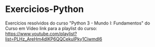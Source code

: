 # Exercicios-Python
Exercícios resolvidos do curso "Python 3 - Mundo I: Fundamentos" do Curso em Vídeo 
link para a playlist do curso: https://www.youtube.com/playlist?list=PLHz_AreHm4dlKP6QQCekuIPky1CiwmdI6

